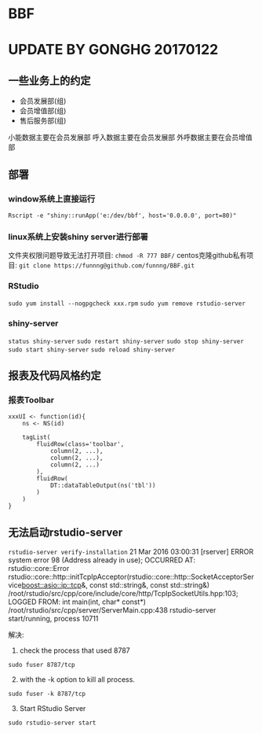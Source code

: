 # BBF


# UPDATE BY GONGHG 20170122
## 一些业务上的约定

- 会员发展部(组)
- 会员增值部(组)
- 售后服务部(组)

小能数据主要在会员发展部
呼入数据主要在会员发展部
外呼数据主要在会员增值部

## 部署

### window系统上直接运行

`Rscript -e "shiny::runApp('e:/dev/bbf', host='0.0.0.0', port=80)"`

### linux系统上安装shiny server进行部署

文件夹权限问题导致无法打开项目: `chmod -R 777 BBF/`
centos克隆github私有项目: `git clone https://funnng@github.com/funnng/BBF.git`

### RStudio

`sudo yum install --nogpgcheck xxx.rpm`
`sudo yum remove rstudio-server`

### shiny-server

`status shiny-server`
`sudo restart shiny-server`
`sudo stop shiny-server`
`sudo start shiny-server`
`sudo reload shiny-server`

## 报表及代码风格约定

### 报表Toolbar

```
xxxUI <- function(id){
    ns <- NS(id)
    
    tagList(
        fluidRow(class='toolbar',
            column(2, ...),
            column(2, ...),
            column(2, ...)
        ),
        fluidRow(
            DT::dataTableOutput(ns('tbl'))
        )
    )
}
```

## 无法启动rstudio-server

`rstudio-server verify-installation`
21 Mar 2016 03:00:31 [rserver] ERROR system error 98 (Address already in use); OCCURRED AT: rstudio::core::Error rstudio::core::http::initTcpIpAcceptor(rstudio::core::http::SocketAcceptorService<boost::asio::ip::tcp>&, const std::string&, const std::string&) /root/rstudio/src/cpp/core/include/core/http/TcpIpSocketUtils.hpp:103; LOGGED FROM: int main(int, char* const*) /root/rstudio/src/cpp/server/ServerMain.cpp:438
rstudio-server start/running, process 10711

解决:

1) check the process that used 8787

`sudo fuser 8787/tcp`

2) with the -k option to kill all process.

`sudo fuser -k 8787/tcp`

3) Start RStudio Server

`sudo rstudio-server start`

